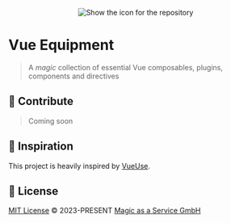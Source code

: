 <p align="center">
  <picture>
    <source media="(prefers-color-scheme: dark)" srcset="/favicon.svg">
    <source media="(prefers-color-scheme: light)" srcset="/favicon.svg">
    <img alt="Show the icon for the repository" src="/favicon.svg">
  </picture>
  </p>

# Vue Equipment

> A _magic_ collection of essential Vue composables, plugins, components and directives

## 🧱 Contribute

> Coming soon

## 🤝 Inspiration

This project is heavily inspired by [VueUse](https://vueuse.org).

## 📄 License

[MIT License](https://github.com/magicasaservice/vue-equipment/blob/main/LICENSE) © 2023-PRESENT [Magic as a Service GmbH](https://github.com/magicasaservice)

